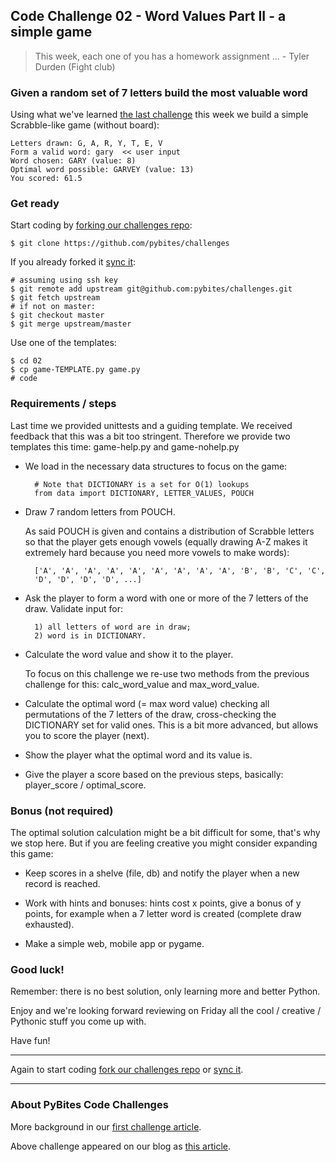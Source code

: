 ## Code Challenge 02 - Word Values Part II - a simple game

> This week, each one of you has a homework assignment ... - Tyler Durden (Fight club)

### Given a random set of 7 letters build the most valuable word

Using what we've learned [the last challenge](http://pybit.es/codechallenge01.html) this week we build a simple Scrabble-like game (without board):

	Letters drawn: G, A, R, Y, T, E, V
	Form a valid word: gary  << user input
	Word chosen: GARY (value: 8)
	Optimal word possible: GARVEY (value: 13)
	You scored: 61.5

### Get ready

Start coding by [forking our challenges repo](https://github.com/pybites/challenges):

	$ git clone https://github.com/pybites/challenges
	
If you already forked it [sync it](https://help.github.com/articles/syncing-a-fork/):

	# assuming using ssh key
	$ git remote add upstream git@github.com:pybites/challenges.git 
	$ git fetch upstream
	# if not on master: 
	$ git checkout master 
	$ git merge upstream/master

Use one of the templates:

	$ cd 02
	$ cp game-TEMPLATE.py game.py
	# code

### Requirements / steps

Last time we provided unittests and a guiding template. We received feedback that this was a bit too stringent. Therefore we provide two templates this time: game-help.py and game-nohelp.py

* We load in the necessary data structures to focus on the game:

		# Note that DICTIONARY is a set for O(1) lookups
		from data import DICTIONARY, LETTER_VALUES, POUCH

* Draw 7 random letters from POUCH.

	As said POUCH is given and contains a distribution of Scrabble letters so that the player gets enough vowels (equally drawing A-Z makes it extremely hard because you need more vowels to make words):

		['A', 'A', 'A', 'A', 'A', 'A', 'A', 'A', 'A', 'B', 'B', 'C', 'C',
		'D', 'D', 'D', 'D', ...]

* Ask the player to form a word with one or more of the 7 letters of the draw. Validate input for:

		1) all letters of word are in draw;
		2) word is in DICTIONARY.

* Calculate the word value and show it to the player.

	To focus on this challenge we re-use two methods from the previous challenge for this: calc_word_value and max_word_value.

* Calculate the optimal word (= max word value) checking all permutations of the 7 letters of the draw, cross-checking the DICTIONARY set for valid ones. This is a bit more advanced, but allows you to score the player (next).

* Show the player what the optimal word and its value is.

* Give the player a score based on the previous steps, basically: player_score / optimal_score.

### Bonus (not required)

The optimal solution calculation might be a bit difficult for some, that's why we stop here. But if you are feeling creative you might consider expanding this game:

* Keep scores in a shelve (file, db) and notify the player when a new record is reached.

* Work with hints and bonuses: hints cost x points, give a bonus of y points, for example when a 7 letter word is created (complete draw exhausted).

* Make a simple web, mobile app or pygame.

### Good luck!

Remember: there is no best solution, only learning more and better Python.

Enjoy and we're looking forward reviewing on Friday all the cool / creative / Pythonic stuff you come up with.

Have fun!

---

Again to start coding [fork our challenges repo](https://github.com/pybites/challenges) or [sync it](https://help.github.com/articles/syncing-a-fork/).

---

### About PyBites Code Challenges

More background in our [first challenge article](http://pybit.es/codechallenge01.html).

Above challenge appeared on our blog as [this article](http://pybit.es/codechallenge02.html).
